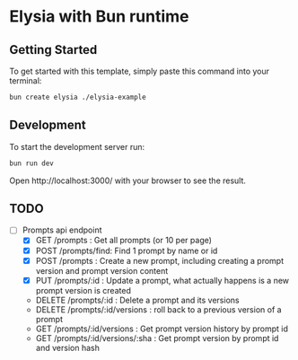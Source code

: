 # Elysia with Bun runtime

## Getting Started
To get started with this template, simply paste this command into your terminal:
```bash
bun create elysia ./elysia-example
```

## Development
To start the development server run:
```bash
bun run dev
```

Open http://localhost:3000/ with your browser to see the result.


## TODO
- [ ] Prompts api endpoint
  - [x] GET /prompts : Get all prompts (or 10 per page)
  - [x] POST /prompts/find: Find 1 prompt by name or id
  - [x] POST /prompts : Create a new prompt, including creating a prompt version and prompt version content
  - [x] PUT /prompts/:id : Update a prompt, what actually happens is a new prompt version is created
  - DELETE /prompts/:id : Delete a prompt and its versions
  - DELETE /prompts/:id/versions : roll back to a previous version of a prompt
  - GET /prompts/:id/versions : Get prompt version history by prompt id
  - GET /prompts/:id/versions/:sha : Get prompt version by prompt id and version hash
